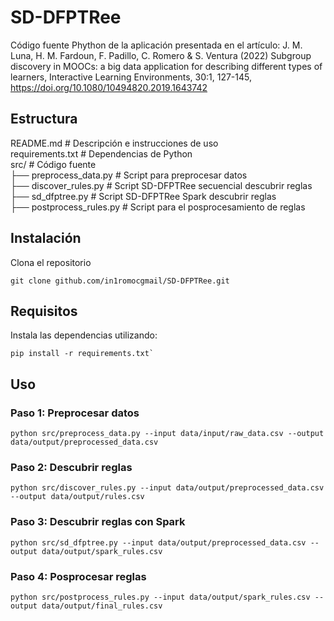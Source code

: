 # SD-DFPTRee
Código fuente Phython de la aplicación presentada en el artículo: J. M. Luna, H. M. Fardoun, F. Padillo, C. Romero &amp; S. Ventura (2022) Subgroup discovery in MOOCs: a big data application for describing different types of learners, Interactive Learning Environments, 30:1, 127-145, https://doi.org/10.1080/10494820.2019.1643742

## Estructura
 README.md                  # Descripción e instrucciones de uso  
 requirements.txt           # Dependencias de Python  
 src/                       # Código fuente  
 ├── preprocess_data.py     # Script para preprocesar datos  
 ├── discover_rules.py      # Script SD-DFPTRee secuencial descubrir reglas  
 ├── sd_dfptree.py          # Script SD-DFPTRee Spark descubrir reglas  
 ├── postprocess_rules.py   # Script para el posprocesamiento de reglas  

## Instalación
Clona el repositorio 
```
git clone github.com/in1romocgmail/SD-DFPTRee.git
```

## Requisitos
Instala las dependencias utilizando:  
```
pip install -r requirements.txt`
```

## Uso

### Paso 1: Preprocesar datos
```
python src/preprocess_data.py --input data/input/raw_data.csv --output data/output/preprocessed_data.csv
```

### Paso 2: Descubrir reglas
```
python src/discover_rules.py --input data/output/preprocessed_data.csv --output data/output/rules.csv
```

### Paso 3: Descubrir reglas con Spark
```
python src/sd_dfptree.py --input data/output/preprocessed_data.csv --output data/output/spark_rules.csv
```

### Paso 4: Posprocesar reglas
```
python src/postprocess_rules.py --input data/output/spark_rules.csv --output data/output/final_rules.csv
```
